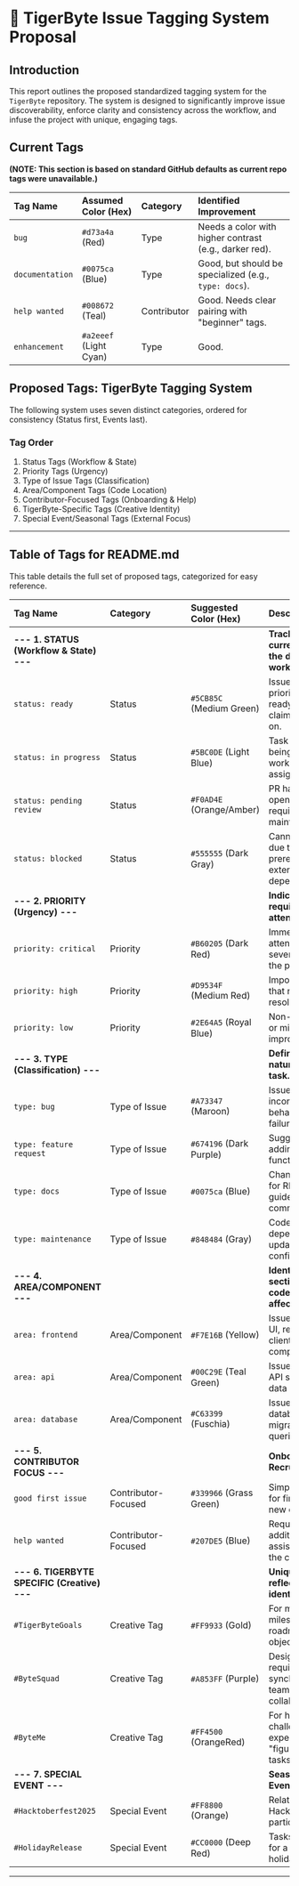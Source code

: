 # 🐅 TigerByte Issue Tagging System Proposal

## Introduction

This report outlines the proposed standardized tagging system for the `TigerByte` repository. The system is designed to significantly improve issue discoverability, enforce clarity and consistency across the workflow, and infuse the project with unique, engaging tags.

## Current Tags

**(NOTE: This section is based on standard GitHub defaults as current repo tags were unavailable.)**

| Tag Name | Assumed Color (Hex) | Category | Identified Improvement |
| :--- | :--- | :--- | :--- |
| `bug` | `#d73a4a` (Red) | Type | Needs a color with higher contrast (e.g., darker red). |
| `documentation` | `#0075ca` (Blue) | Type | Good, but should be specialized (e.g., `type: docs`). |
| `help wanted` | `#008672` (Teal) | Contributor | Good. Needs clear pairing with "beginner" tags. |
| `enhancement` | `#a2eeef` (Light Cyan) | Type | Good. |

## Proposed Tags: TigerByte Tagging System

The following system uses seven distinct categories, ordered for consistency (Status first, Events last).

### Tag Order

1.  Status Tags (Workflow & State)
2.  Priority Tags (Urgency)
3.  Type of Issue Tags (Classification)
4.  Area/Component Tags (Code Location)
5.  Contributor-Focused Tags (Onboarding & Help)
6.  TigerByte-Specific Tags (Creative Identity)
7.  Special Event/Seasonal Tags (External Focus)

---

## Table of Tags for README.md

This table details the full set of proposed tags, categorized for easy reference.

| Tag Name | Category | Suggested Color (Hex) | Description |
| :--- | :--- | :--- | :--- |
| **--- 1. STATUS (Workflow & State) ---** | | | **Tracks the current state in the development workflow.** |
| `status: ready` | Status | `#5CB85C` (Medium Green) | Issue is refined, prioritized, and ready to be claimed/worked on. |
| `status: in progress` | Status | `#5BC0DE` (Light Blue) | Task is currently being actively worked on by an assignee. |
| `status: pending review` | Status | `#F0AD4E` (Orange/Amber) | PR has been opened and requires maintainer review. |
| `status: blocked` | Status | `#555555` (Dark Gray) | Cannot proceed due to a prerequisite or external dependency. |
| **--- 2. PRIORITY (Urgency) ---** | | | **Indicates the required level of attention.** |
| `priority: critical` | Priority | `#B60205` (Dark Red) | Immediate attention required; severely impacting the project. |
| `priority: high` | Priority | `#D9534F` (Medium Red) | Important issue that needs resolution soon. |
| `priority: low` | Priority | `#2E64A5` (Royal Blue) | Non-urgent task or minor improvement. |
| **--- 3. TYPE (Classification) ---** | | | **Defines the nature of the task.** |
| `type: bug` | Type of Issue | `#A73347` (Maroon) | Issues related to incorrect code behavior or a failure. |
| `type: feature request` | Type of Issue | `#674196` (Dark Purple) | Suggestion for adding new core functionality. |
| `type: docs` | Type of Issue | `#0075ca` (Blue) | Changes required for READMEs, guides, or code comments. |
| `type: maintenance` | Type of Issue | `#848484` (Gray) | Code cleanup, dependency updates, or tool configuration. |
| **--- 4. AREA/COMPONENT ---** | | | **Identifies the section of the codebase affected.** |
| `area: frontend` | Area/Component | `#F7E16B` (Yellow) | Issues related to UI, rendering, or client-side components. |
| `area: api` | Area/Component | `#00C29E` (Teal Green) | Issues related to API structure or data handling. |
| `area: database` | Area/Component | `#C63399` (Fuschia) | Issues related to database schema, migrations, or queries. |
| **--- 5. CONTRIBUTOR FOCUS ---** | | | **Onboarding and Recruitment Tags.** |
| `good first issue` | Contributor-Focused | `#339966` (Grass Green) | Simple task ideal for first-time or new contributors. |
| `help wanted` | Contributor-Focused | `#207DE5` (Blue) | Requesting additional assistance from the community. |
| **--- 6. TIGERBYTE SPECIFIC (Creative) ---** | | | **Unique tags reflecting project identity.** |
| `#TigerByteGoals` | Creative Tag | `#FF9933` (Gold) | For major project milestones or core roadmap objectives. |
| `#ByteSquad` | Creative Tag | `#A853FF` (Purple) | Designates tasks requiring synchronous, team-based collaboration. |
| `#ByteMe` | Creative Tag | `#FF4500` (OrangeRed) | For highly challenging or experimental, "figure-it-out" tasks. |
| **--- 7. SPECIAL EVENT ---** | | | **Seasonal/External Events.** |
| `#Hacktoberfest2025` | Special Event | `#FF8800` (Orange) | Related to Hacktoberfest participation. |
| `#HolidayRelease` | Special Event | `#CC0000` (Deep Red) | Tasks scheduled for a seasonal or holiday update. |

---

